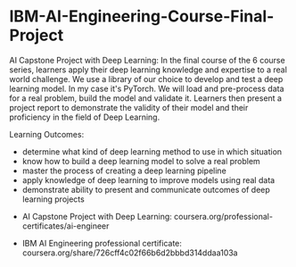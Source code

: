 # IBM-AI-Engineering-Course-Final-Project

AI Capstone Project with Deep Learning: In the final course of the 6 course series, learners apply their deep learning knowledge and expertise to a real world challenge. We use a library of our choice to develop and test a deep learning model. In my case it's PyTorch. We will load and pre-process data for a real problem, build the model and validate it. Learners then present a project report to demonstrate the validity of their model and their proficiency in the field of Deep Learning.

Learning Outcomes:

 * determine what kind of deep learning method to use in which situation
 * know how to build a deep learning model to solve a real problem
 * master the process of creating a deep learning pipeline
 * apply knowledge of deep learning to improve models using real data
 * demonstrate ability to present and communicate outcomes of deep learning projects

- AI Capstone Project with Deep Learning: coursera.org/professional-certificates/ai-engineer

- IBM AI Engineering professional certificate: coursera.org/share/726cff4c02f66b6d2bbbd314ddaa103a
